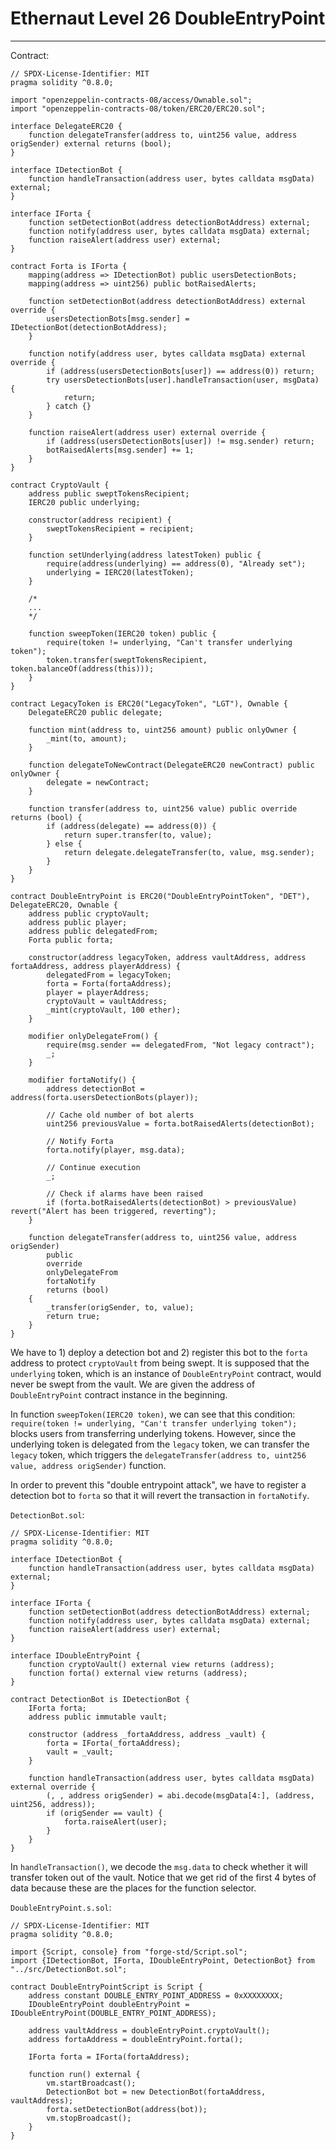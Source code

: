 # Ethernaut Level 26 DoubleEntryPoint

---

Contract:

```solidity
// SPDX-License-Identifier: MIT
pragma solidity ^0.8.0;

import "openzeppelin-contracts-08/access/Ownable.sol";
import "openzeppelin-contracts-08/token/ERC20/ERC20.sol";

interface DelegateERC20 {
    function delegateTransfer(address to, uint256 value, address origSender) external returns (bool);
}

interface IDetectionBot {
    function handleTransaction(address user, bytes calldata msgData) external;
}

interface IForta {
    function setDetectionBot(address detectionBotAddress) external;
    function notify(address user, bytes calldata msgData) external;
    function raiseAlert(address user) external;
}

contract Forta is IForta {
    mapping(address => IDetectionBot) public usersDetectionBots;
    mapping(address => uint256) public botRaisedAlerts;

    function setDetectionBot(address detectionBotAddress) external override {
        usersDetectionBots[msg.sender] = IDetectionBot(detectionBotAddress);
    }

    function notify(address user, bytes calldata msgData) external override {
        if (address(usersDetectionBots[user]) == address(0)) return;
        try usersDetectionBots[user].handleTransaction(user, msgData) {
            return;
        } catch {}
    }

    function raiseAlert(address user) external override {
        if (address(usersDetectionBots[user]) != msg.sender) return;
        botRaisedAlerts[msg.sender] += 1;
    }
}

contract CryptoVault {
    address public sweptTokensRecipient;
    IERC20 public underlying;

    constructor(address recipient) {
        sweptTokensRecipient = recipient;
    }

    function setUnderlying(address latestToken) public {
        require(address(underlying) == address(0), "Already set");
        underlying = IERC20(latestToken);
    }

    /*
    ...
    */

    function sweepToken(IERC20 token) public {
        require(token != underlying, "Can't transfer underlying token");
        token.transfer(sweptTokensRecipient, token.balanceOf(address(this)));
    }
}

contract LegacyToken is ERC20("LegacyToken", "LGT"), Ownable {
    DelegateERC20 public delegate;

    function mint(address to, uint256 amount) public onlyOwner {
        _mint(to, amount);
    }

    function delegateToNewContract(DelegateERC20 newContract) public onlyOwner {
        delegate = newContract;
    }

    function transfer(address to, uint256 value) public override returns (bool) {
        if (address(delegate) == address(0)) {
            return super.transfer(to, value);
        } else {
            return delegate.delegateTransfer(to, value, msg.sender);
        }
    }
}

contract DoubleEntryPoint is ERC20("DoubleEntryPointToken", "DET"), DelegateERC20, Ownable {
    address public cryptoVault;
    address public player;
    address public delegatedFrom;
    Forta public forta;

    constructor(address legacyToken, address vaultAddress, address fortaAddress, address playerAddress) {
        delegatedFrom = legacyToken;
        forta = Forta(fortaAddress);
        player = playerAddress;
        cryptoVault = vaultAddress;
        _mint(cryptoVault, 100 ether);
    }

    modifier onlyDelegateFrom() {
        require(msg.sender == delegatedFrom, "Not legacy contract");
        _;
    }

    modifier fortaNotify() {
        address detectionBot = address(forta.usersDetectionBots(player));

        // Cache old number of bot alerts
        uint256 previousValue = forta.botRaisedAlerts(detectionBot);

        // Notify Forta
        forta.notify(player, msg.data);

        // Continue execution
        _;

        // Check if alarms have been raised
        if (forta.botRaisedAlerts(detectionBot) > previousValue) revert("Alert has been triggered, reverting");
    }

    function delegateTransfer(address to, uint256 value, address origSender)
        public
        override
        onlyDelegateFrom
        fortaNotify
        returns (bool)
    {
        _transfer(origSender, to, value);
        return true;
    }
}
```

We have to 1) deploy a detection bot and 2) register this bot to the `forta` address to protect `cryptoVault` from being swept. It is supposed that the `underlying` token, which is an instance of `DoubleEntryPoint` contract, would never be swept from the vault. We are given the address of `DoubleEntryPoint` contract instance in the beginning.

In function `sweepToken(IERC20 token)`, we can see that this condition: `require(token != underlying, "Can't transfer underlying token");` blocks users from transferring underlying tokens. However, since the underlying token is delegated from the `legacy` token, we can transfer the `legacy` token, which triggers the `delegateTransfer(address to, uint256 value, address origSender)` function. 

In order to prevent this "double entrypoint attack", we have to register a detection bot to `forta` so that it will revert the transaction in `fortaNotify`.

`DetectionBot.sol`:

```solidity
// SPDX-License-Identifier: MIT
pragma solidity ^0.8.0;

interface IDetectionBot {
    function handleTransaction(address user, bytes calldata msgData) external;
}

interface IForta {
    function setDetectionBot(address detectionBotAddress) external;
    function notify(address user, bytes calldata msgData) external;
    function raiseAlert(address user) external;
}

interface IDoubleEntryPoint {
    function cryptoVault() external view returns (address);
    function forta() external view returns (address);
}

contract DetectionBot is IDetectionBot {
    IForta forta;
    address public immutable vault;

    constructor (address _fortaAddress, address _vault) {
        forta = IForta(_fortaAddress);
        vault = _vault;
    }

    function handleTransaction(address user, bytes calldata msgData) external override {
        (, , address origSender) = abi.decode(msgData[4:], (address, uint256, address));
        if (origSender == vault) {
            forta.raiseAlert(user);
        }
    }
}
```

In `handleTransaction()`, we decode the `msg.data` to check whether it will transfer token out of the vault. Notice that we get rid of the first 4 bytes of data because these are the places for the function selector. 

`DoubleEntryPoint.s.sol`:

```solidity
// SPDX-License-Identifier: MIT
pragma solidity ^0.8.0;

import {Script, console} from "forge-std/Script.sol";
import {IDetectionBot, IForta, IDoubleEntryPoint, DetectionBot} from "../src/DetectionBot.sol";

contract DoubleEntryPointScript is Script {
    address constant DOUBLE_ENTRY_POINT_ADDRESS = 0xXXXXXXXX;
    IDoubleEntryPoint doubleEntryPoint = IDoubleEntryPoint(DOUBLE_ENTRY_POINT_ADDRESS);

    address vaultAddress = doubleEntryPoint.cryptoVault();
    address fortaAddress = doubleEntryPoint.forta();

    IForta forta = IForta(fortaAddress);

    function run() external {
        vm.startBroadcast();
        DetectionBot bot = new DetectionBot(fortaAddress, vaultAddress);
        forta.setDetectionBot(address(bot));
        vm.stopBroadcast();
    }
}
```

